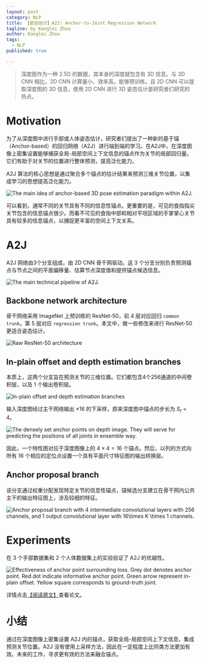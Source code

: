 ```yaml
---
layout: post
category: NLP
title: 【姿态估计】A2J: Anchor-to-Joint Regression Network
tagline: by Kanglei Zhou
author: Kanglei Zhou
tags: 
  - NLP
published: true

---
```




> 深度图作为一种 2.5D 的数据，其本身的深度就包含有 3D 信息。与 3D CNN 相比，2D CNN 计算量小、效率高，能够预训练。且 2D CNN 可以提取深度图的 3D 信息，使用 2D CNN 进行 3D 姿态估计是研究者们研究的热点。

# Motivation

为了从深度图中进行手部或人体姿态估计，研究者们提出了一种新的基于锚（Anchor-based）的回归网络（A2J）进行端到端的学习。在A2J中，在深度图像上密集设置能够捕获全局-局部空间上下文信息的锚点作为关节的局部回归量。它们有助于对关节的位置进行整体预测，提高泛化能力。

A2J 算法的核心思想是通过聚合多个锚点的估计结果来预测三维关节位置，以集成学习的思想提高泛化能力。

![The main idea of anchor-based 3D pose estimation paradigm within A2J.](https://cdn.jsdelivr.net/gh/ZhouKanglei/jidianxia/2021-6-8/1623156329663-image.png)

可以看到，通常不同的关节具有不同的信息性锚点。更重要的是，可见的食指指尖关节包含的信息锚点很少。而看不可见的食指中部和相对平坦区域的手掌掌心关节具有较多的信息锚点，以捕捉更丰富的空间上下文关系。

# A2J

A2J 网络由3个分支组成，由 2D CNN 骨干网驱动。这 3 个分支分别负责预测锚点与节点之间的平面偏移量、估算节点深度值和提供锚点候选信息。

![The main technical pipeline of A2J.](https://cdn.jsdelivr.net/gh/ZhouKanglei/jidianxia/2021-6-8/1623158949159-image.png)

## Backbone network architecture

骨干网络采用 ImageNet 上预训练的 ResNet-50，前 4 层对应回归 `common trunk`，第 5 层对应 `regression trunk`。本文中，做一些修改来进行 ResNet-50更适合姿态估计。

![Raw ResNet-50 architecture](https://cdn.jsdelivr.net/gh/ZhouKanglei/jidianxia/2021-6-8/1623160014322-image.png)

## In-plain offset and depth estimation branches

本质上，这两个分支旨在预测关节的三维位置。它们都包含4个256通道的中间卷积层，以及 1 个输出卷积层。

![In-plain offset and depth estimation branches](https://cdn.jsdelivr.net/gh/ZhouKanglei/jidianxia/2021-6-8/1623160451204-image.png)

输入深度图经过主干网络输出 $\times 16$ 的下采样，原来深度图中锚点的步长为 $S_t = 4$。

![The densely set anchor points on depth image. They will serve for predicting the positions of all joints in ensemble way.](https://cdn.jsdelivr.net/gh/ZhouKanglei/jidianxia/2021-6-8/1623161222656-image.png)

因此，一个特性图对应于深度图像上的 $4\times 4 = 16$ 个锚点。然后，以列的方式向所有 16 个相应的定位点设置一个具有平面尺寸特征图的输出转换层。

## Anchor proposal branch

该分支通过权重分配发现特定关节的信息性锚点，锚候选分支建立在骨干网内公共主干的输出特征图上，涉及较细的特征。

![Anchor proposal branch with 4 intermediate convolutional layers with 256 channels, and 1 output convolutional layer with $16\times K \times 1$ channels. ](https://cdn.jsdelivr.net/gh/ZhouKanglei/jidianxia/2021-6-8/1623161557897-image.png)

# Experiments

在 3 个手部数据集和 2 个人体数据集上的实验验证了 A2J 的优越性。

![Effectiveness of anchor point surrounding loss. Grey dot denotes anchor point. Red dot indicate informative anchor point. Green arrow represent in-plain offset. Yellow square corresponds to ground-truth joint.](https://cdn.jsdelivr.net/gh/ZhouKanglei/jidianxia/2021-6-8/1623161978449-image.png)

详情点击[【阅读原文】](https://mp.weixin.qq.com/s?__biz=MzUyMTE2NDYxMQ==&mid=2247489348&idx=1&sn=75e460390d3c03ba9baaddbd1abd66db&chksm=f9de1568cea99c7ecfc40d5bb1b2b38b58fa9a093fab549f130f82f184b088ee06fe49bb383f&token=2040274357&lang=zh_CN#rd)查看论文。

# 小结

通过在深度图像上密集设置 A2J 内的锚点，获取全局-局部空间上下文信息，集成预测关节位置。A2J 没有使用上采样方法，因此在一定程度上比同类方法更加有效。未来的工作，寻求更有效的方法来融合锚点。

